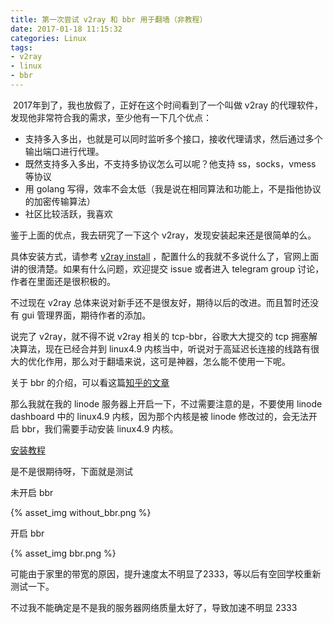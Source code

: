 ```yaml
---
title: 第一次尝试 v2ray 和 bbr 用于翻墙（非教程）
date: 2017-01-18 11:15:32
categories: Linux
tags:
- v2ray
- linux
- bbr
---
```


​	2017年到了，我也放假了，正好在这个时间看到了一个叫做 v2ray 的代理软件，发现他非常符合我的需求，至少他有一下几个优点：

* 支持多入多出，也就是可以同时监听多个接口，接收代理请求，然后通过多个输出端口进行代理。
* 既然支持多入多出，不支持多协议怎么可以呢？他支持 ss，socks，vmess 等协议
* 用 golang 写得，效率不会太低（我是说在相同算法和功能上，不是指他协议的加密传输算法）
* 社区比较活跃，我喜欢


鉴于上面的优点，我去研究了一下这个 v2ray，发现安装起来还是很简单的么。

具体安装方式，请参考 [v2ray install](https://www.v2ray.com/chapter_01/install.html) ，配置什么的我就不多说什么了，官网上面讲的很清楚。如果有什么问题，欢迎提交 issue 或者进入 telegram group 讨论，作者在里面还是很积极的。

不过现在 v2ray 总体来说对新手还不是很友好，期待以后的改进。而且暂时还没有 gui 管理界面，期待作者的添加。

说完了 v2ray，就不得不说 v2ray 相关的 tcp-bbr，谷歌大大提交的 tcp 拥塞解决算法，现在已经合并到 linux4.9 内核当中，听说对于高延迟长连接的线路有很大的优化作用，那么对于翻墙来说，这可是神器，怎么能不使用一下呢。

关于 bbr 的介绍，可以看这篇[知乎的文章](https://www.zhihu.com/question/53559433)

那么我就在我的 linode 服务器上开启一下，不过需要注意的是，不要使用 linode dashboard 中的 linux4.9 内核，因为那个内核是被 linode 修改过的，会无法开启 bbr，我们需要手动安装 linux4.9 内核。

[安装教程](https://blog.linuxeye.com/452.html)

是不是很期待呀，下面就是测试

未开启 bbr

{% asset_img without_bbr.png %}

开启 bbr

{% asset_img bbr.png %}

可能由于家里的带宽的原因，提升速度太不明显了2333，等以后有空回学校重新测试一下。

不过我不能确定是不是我的服务器网络质量太好了，导致加速不明显 2333
